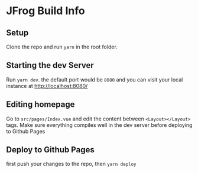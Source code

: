 # JFrog Build Info
## Setup
Clone the repo and run `yarn` in the root folder.
## Starting the dev Server
Run `yarn dev`. the default port would be `8080` and you can visit your local instance at [http://localhost:8080/](http://localhost:8080/)
## Editing homepage
Go to `src/pages/Index.vue` and edit the content between `<Layout></Layout>` tags. Make sure everything compiles well in the dev server before deploying to Github Pages
## Deploy to Github Pages
first push your changes to the repo, then `yarn deploy`
